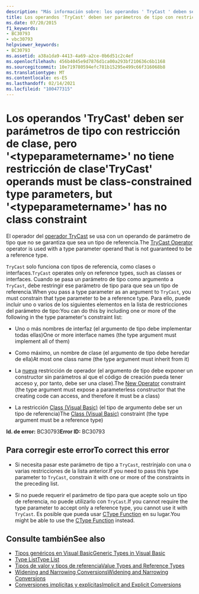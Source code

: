 ```yaml
---
description: "Más información sobre: los operandos ' TryCast ' deben ser parámetros de tipo con restricción de clase, pero ' <typeparametername> ' no tiene restricción de clase"
title: Los operandos 'TryCast' deben ser parámetros de tipo con restricción de clase, pero '<typeparametername>' no tiene restricción de clase
ms.date: 07/20/2015
f1_keywords:
- BC30793
- vbc30793
helpviewer_keywords:
- BC30793
ms.assetid: a38a1da9-4413-4a69-a2ce-0b6d51c2c4ef
ms.openlocfilehash: 456b4045e9d7876d1ca00a293bf210636c6b1168
ms.sourcegitcommit: 10e719780594efc781b15295e499c66f316068b8
ms.translationtype: MT
ms.contentlocale: es-ES
ms.lasthandoff: 02/14/2021
ms.locfileid: "100477315"
---
```

# <a name="trycast-operands-must-be-class-constrained-type-parameters-but-typeparametername-has-no-class-constraint"></a><span data-ttu-id="9f71a-103">Los operandos 'TryCast' deben ser parámetros de tipo con restricción de clase, pero '\<typeparametername>' no tiene restricción de clase</span><span class="sxs-lookup"><span data-stu-id="9f71a-103">'TryCast' operands must be class-constrained type parameters, but '\<typeparametername>' has no class constraint</span></span>

<span data-ttu-id="9f71a-104">El operador del [operador TryCast](../language-reference/operators/trycast-operator.md) se usa con un operando de parámetro de tipo que no se garantiza que sea un tipo de referencia.</span><span class="sxs-lookup"><span data-stu-id="9f71a-104">The [TryCast Operator](../language-reference/operators/trycast-operator.md) operator is used with a type parameter operand that is not guaranteed to be a reference type.</span></span>  
  
 <span data-ttu-id="9f71a-105">`TryCast` solo funciona con tipos de referencia, como clases o interfaces.</span><span class="sxs-lookup"><span data-stu-id="9f71a-105">`TryCast` operates only on reference types, such as classes or interfaces.</span></span> <span data-ttu-id="9f71a-106">Cuando se pasa un parámetro de tipo como argumento a `TryCast`, debe restringir ese parámetro de tipo para que sea un tipo de referencia.</span><span class="sxs-lookup"><span data-stu-id="9f71a-106">When you pass a type parameter as an argument to `TryCast`, you must constrain that type parameter to be a reference type.</span></span> <span data-ttu-id="9f71a-107">Para ello, puede incluir uno o varios de los siguientes elementos en la lista de restricciones del parámetro de tipo:</span><span class="sxs-lookup"><span data-stu-id="9f71a-107">You can do this by including one or more of the following in the type parameter's constraint list:</span></span>  
  
- <span data-ttu-id="9f71a-108">Uno o más nombres de interfaz (el argumento de tipo debe implementar todas ellas)</span><span class="sxs-lookup"><span data-stu-id="9f71a-108">One or more interface names (the type argument must implement all of them)</span></span>  
  
- <span data-ttu-id="9f71a-109">Como máximo, un nombre de clase (el argumento de tipo debe heredar de ella)</span><span class="sxs-lookup"><span data-stu-id="9f71a-109">At most one class name (the type argument must inherit from it)</span></span>  
  
- <span data-ttu-id="9f71a-110">La [nueva](../language-reference/operators/new-operator.md) restricción de operador (el argumento de tipo debe exponer un constructor sin parámetros al que el código de creación pueda tener acceso y, por tanto, debe ser una clase).</span><span class="sxs-lookup"><span data-stu-id="9f71a-110">The [New Operator](../language-reference/operators/new-operator.md) constraint (the type argument must expose a parameterless constructor that the creating code can access, and therefore it must be a class)</span></span>  
  
- <span data-ttu-id="9f71a-111">La restricción [Class (Visual Basic)](../language-reference/statements/class-statement.md) (el tipo de argumento debe ser un tipo de referencia)</span><span class="sxs-lookup"><span data-stu-id="9f71a-111">The [Class (Visual Basic)](../language-reference/statements/class-statement.md) constraint (the type argument must be a reference type)</span></span>  
  
 <span data-ttu-id="9f71a-112">**Id. de error:** BC30793</span><span class="sxs-lookup"><span data-stu-id="9f71a-112">**Error ID:** BC30793</span></span>  
  
## <a name="to-correct-this-error"></a><span data-ttu-id="9f71a-113">Para corregir este error</span><span class="sxs-lookup"><span data-stu-id="9f71a-113">To correct this error</span></span>  
  
- <span data-ttu-id="9f71a-114">Si necesita pasar este parámetro de tipo a `TryCast`, restrínjalo con una o varias restricciones de la lista anterior.</span><span class="sxs-lookup"><span data-stu-id="9f71a-114">If you need to pass this type parameter to `TryCast`, constrain it with one or more of the constraints in the preceding list.</span></span>  
  
- <span data-ttu-id="9f71a-115">Si no puede requerir el parámetro de tipo para que acepte solo un tipo de referencia, no puede utilizarlo con `TryCast`.</span><span class="sxs-lookup"><span data-stu-id="9f71a-115">If you cannot require the type parameter to accept only a reference type, you cannot use it with `TryCast`.</span></span> <span data-ttu-id="9f71a-116">Es posible que pueda usar [CType Function](../language-reference/functions/ctype-function.md) en su lugar.</span><span class="sxs-lookup"><span data-stu-id="9f71a-116">You might be able to use the [CType Function](../language-reference/functions/ctype-function.md) instead.</span></span>  
  
## <a name="see-also"></a><span data-ttu-id="9f71a-117">Consulte también</span><span class="sxs-lookup"><span data-stu-id="9f71a-117">See also</span></span>

- [<span data-ttu-id="9f71a-118">Tipos genéricos en Visual Basic</span><span class="sxs-lookup"><span data-stu-id="9f71a-118">Generic Types in Visual Basic</span></span>](../programming-guide/language-features/data-types/generic-types.md)
- [<span data-ttu-id="9f71a-119">Type List</span><span class="sxs-lookup"><span data-stu-id="9f71a-119">Type List</span></span>](../language-reference/statements/type-list.md)
- [<span data-ttu-id="9f71a-120">Tipos de valor y tipos de referencia</span><span class="sxs-lookup"><span data-stu-id="9f71a-120">Value Types and Reference Types</span></span>](../programming-guide/language-features/data-types/value-types-and-reference-types.md)
- [<span data-ttu-id="9f71a-121">Widening and Narrowing Conversions</span><span class="sxs-lookup"><span data-stu-id="9f71a-121">Widening and Narrowing Conversions</span></span>](../programming-guide/language-features/data-types/widening-and-narrowing-conversions.md)
- [<span data-ttu-id="9f71a-122">Conversiones implícitas y explícitas</span><span class="sxs-lookup"><span data-stu-id="9f71a-122">Implicit and Explicit Conversions</span></span>](../programming-guide/language-features/data-types/implicit-and-explicit-conversions.md)
